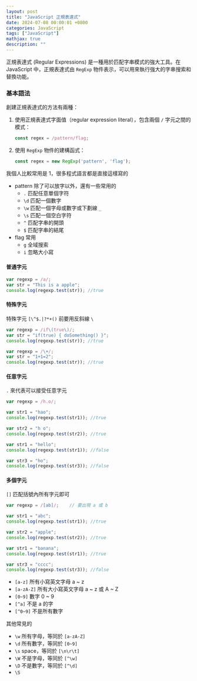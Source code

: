 ```yaml
---
layout: post
title: "JavaScript 正規表達式"
date: 2024-07-08 00:00:01 +0800
categories: JavaScript
tags: ["JavaScript"]
mathjax: true
description: ""
---
```


正規表達式 (Regular Expressions) 是一種用於匹配字串模式的強大工具。在 JavaScript 中，正規表達式由 `RegExp` 物件表示，可以用來執行強大的字串搜索和替換功能。

### 基本語法

創建正規表達式的方法有兩種：

1. 使用正規表達式字面值（regular expression literal），包含兩個 `/` 字元之間的模式：
    
    ```js
    const regex = /pattern/flag;
    ```

2. 使用 `RegExp` 物件的建構函式：

    ```js
    const regex = new RegExp('pattern', 'flag');
    ```

我個人比較常用是 1，很多程式語言都是直接這樣寫的

- pattern 除了可以放字以外，還有一些常用的
    - `.` 匹配任意單個字符
    - `\d` 匹配一個數字
    - `\w` 匹配一個字母或數字或下劃線 `_`
    - `\s` 匹配一個空白字符
    - `^` 匹配字串的開頭
    - `$` 匹配字串的結尾
- flag 常用
    - `g` 全域搜索
    - `i` 忽略大小寫

#### 普通字元

```js
var regexp = /a/;
var str = "This is a apple";
console.log(regexp.test(str)); //true
```

#### 特殊字元

特殊字元 `[\^$.|?*+()` 前要用反斜線 `\`

```js
var regexp = /if\(true\)/;
var str = "if(true) { doSomething() }";
console.log(regexp.test(str)); //true
```

```js
var regexp = /\+/;
var str = "1+1=2";
console.log(regexp.test(str)); //true
```

#### 任意字元

`.` 來代表可以接受任意字元

```js
var regexp = /h.o/;

var str1 = "hao";
console.log(regexp.test(str1)); //true

var str2 = "h o";
console.log(regexp.test(str2)); //true

var str1 = "hello";
console.log(regexp.test(str1)); //false

var str3 = "ho";
console.log(regexp.test(str3)); //false
```

#### 多個字元

`[]` 匹配括號內所有字元即可

```js
var regexp = /[ab]/;    // 要出現 a 或 b

var str1 = "abc";
console.log(regexp.test(str1)); //true

var str2 = "apple";
console.log(regexp.test(str2)); //true

var str1 = "banana";
console.log(regexp.test(str1)); //true

var str3 = "cccc";
console.log(regexp.test(str3)); //false
```

- `[a-z]` 所有小寫英文字母 a ~ z
- `[a-zA-Z]` 所有大小寫英文字母 a ~ z 或 A ~ Z
- `[0~9]` 數字 0 ~ 9
- `[^a]` 不是 a 的字
- `[^0~9]` 不是所有數字

其他常見的

- `\w` 所有字母，等同於 `[a-zA-Z]`
- `\d` 所有數字，等同於 `[0~9]`
- `\s` space，等同於 `[\n\r\t]`
- `\W` 不是字母，等同於 `[^\w]`
- `\D` 不是數字，等同於 `[^\d]`
- `\S`
